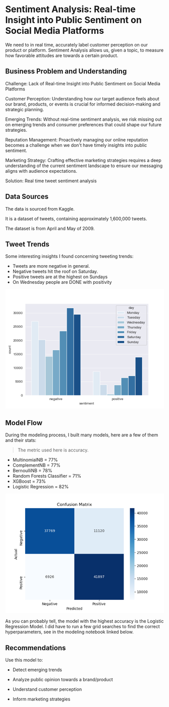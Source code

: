 # Sentiment Analysis: Real-time Insight into Public Sentiment on Social Media Platforms

We need to in real time, accurately label customer perception on our product or platform. Sentiment Analysis allows us, given a topic, to measure how favorable attitudes are towards a certain product.

## Business Problem and Understanding

Challenge: Lack of Real-time Insight into Public Sentiment on Social Media Platforms

Customer Perception: Understanding how our target audience feels about our brand, products, or events is crucial for informed decision-making and strategic planning.

Emerging Trends: Without real-time sentiment analysis, we risk missing out on emerging trends and consumer preferences that could shape our future strategies.

Reputation Management: Proactively managing our online reputation becomes a challenge when we don't have timely insights into public sentiment.

Marketing Strategy: Crafting effective marketing strategies requires a deep understanding of the current sentiment landscape to ensure our messaging aligns with audience expectations.

Solution: Real time tweet sentiment analysis

## Data Sources

The data is sourced from Kaggle. 

It is a dataset of tweets, containing approximately 1,600,000 tweets. 

The dataset is from April and May of 2009.

## Tweet Trends

Some interesting insights I found concerning tweeting trends:

* Tweets are more negative in general.
* Negative tweets hit the roof on Saturday.
* Positive tweets are at the highest on Sundays
* On Wednesday people are DONE with positivity

![tweetcount](./images/tweet_count_by_day.png)

## Model Flow 

During the modeling process, I built many models, here are a few of them and their stats:

> The metric used here is accuracy.

* MultinomialNB = 77%
* ComplementNB = 77%
* BernoulliNB = 78%
* Random Forests Classifier = 71% 
* XGBoost = 73%
* Logistic Regression = 82%

![logregcm](./images/confmatrix.png)

As you can probably tell, the model with the highest accuracy is the Logistic Regression Model. I did have to run a few grid searches to find the correct hyperparameters, see in the modeling notebook linked below.

## Recommendations

Use this model to:

* Detect emerging trends

* Analyze public opinion towards a brand/product

* Understand customer perception

* Inform marketing strategies
